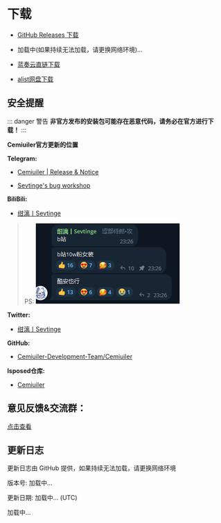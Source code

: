 # 下载

<script>
  export default {
    mounted() {
      fetch('https://api.github.com/repos/Cemiuiler-Development-Team/Cemiuiler/releases/latest')
        .then(response => response.json())
        .then(data => {
          if (document.getElementById("info")) {
            const body = data.body.replace(/\r\n/g, '<br/>')
            document.getElementById('info').innerHTML = body
          }
          document.getElementById('version').innerHTML = data.name
          document.getElementById('date').innerHTML = data.published_at
          document.getElementById('hidden').innerHTML = ''
          document.getElementById('ghproxy').innerHTML = '<a href="https://ghproxy.com/https://github.com/Team-Cemiuiler/Cemiuiler/releases/download/1.2.122_beta/Cemiuiler_'+data.name+'.apk" target="_blank">ghproxy反代加速下载</a>'
        })
    }
  }
  
</script>


- [GitHub Releases 下载](https://github.com/Cemiuiler-Development-Team/Cemiuiler/releases)
 
 - <span id="ghproxy">加载中(如果持续无法加载，请更换网络环境)...</span>

- [蓝奏云直链下载](https://api.sevtinge.cc/update.php)

- [alist网盘下载](https://alist.heinu.cc/cemiuiler)



## 安全提醒

::: danger 警告
**非官方发布的安装包可能存在恶意代码，请务必在官方进行下载！**
:::

**Cemiuiler官方更新的位置**

**Telegram:**

- [Cemiuiler | Release & Notice ](https://t.me/cemiuiler_release)

- [ Sevtinge's bug workshop ](https://t.me/sevtinge_mod)

**BiliBili:**
 - [绀漓丨Sevtinge ](https://space.bilibili.com/526912874?share_medium=android&share_source=copy_link&bbid=XUEAD0CEAA31CC92AA11E37A31FD36C321555&ts=1690248939794)

 >PS: 
 ![bilibili](/images/bilibili.png)

**Twitter:**

 - [绀漓丨Sevtinge ](https://twitter.com/sevtinge)

**GitHub:** 

 - [Cemiuiler-Development-Team/Cemiuiler ](https://github.com/sevtinge/cemiuiler)

**lsposed仓库:** 

- [Cemiuiler](https://modules.lsposed.org/module/com.sevtinge.cemiuiler)

## 意见反馈&交流群：

[点击查看](/Support.html)

## 更新日志

<span id="hidden">更新日志由 GitHub 提供，如果持续无法加载，请更换网络环境</span>

版本号: <span id="version">加载中...</span>

更新日期: <span id="date">加载中...</span> (UTC)

<p id="info">加载中...</p>
